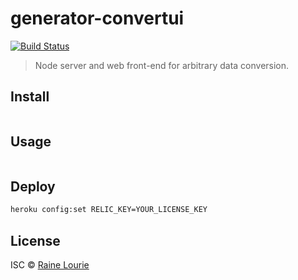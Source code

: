 # generator-convertui
[![Build Status](https://travis-ci.org/metaraine/generator-convertui.svg?branch=master)](https://travis-ci.org/metaraine/generator-convertui)

> Node server and web front-end for arbitrary data conversion.


## Install

```sh
```


## Usage

```js
```


## Deploy

```sh
heroku config:set RELIC_KEY=YOUR_LICENSE_KEY
```


## License

ISC © [Raine Lourie](https://github.com/metaraine)
